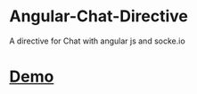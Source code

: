 # Angular-Chat-Directive
A directive for Chat with angular js and socke.io

# [Demo](https://pratheeswaran.github.io/Angular-Chat-Directive/)
